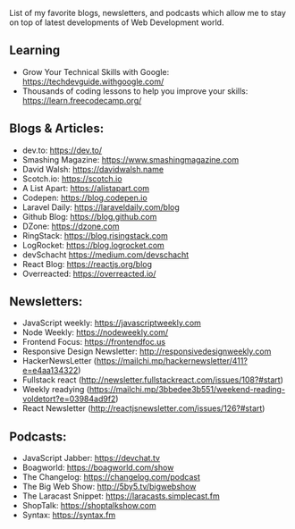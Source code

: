 List of my favorite blogs, newsletters, and podcasts which allow me to stay on top of latest developments of Web Development world.

## Learning
- Grow Your Technical Skills with Google: https://techdevguide.withgoogle.com/
- Thousands of coding lessons to help you improve your skills: https://learn.freecodecamp.org/

## Blogs & Articles:
- dev.to: https://dev.to/
- Smashing Magazine: https://www.smashingmagazine.com
- David Walsh: https://davidwalsh.name
- Scotch.io: https://scotch.io
- A List Apart: https://alistapart.com
- Codepen: https://blog.codepen.io
- Laravel Daily: https://laraveldaily.com/blog
- Github Blog: https://blog.github.com
- DZone: https://dzone.com
- RingStack: https://blog.risingstack.com
- LogRocket: https://blog.logrocket.com
- devSchacht https://medium.com/devschacht
- React Blog: https://reactjs.org/blog
- Overreacted: https://overreacted.io/

## Newsletters:
- JavaScript weekly: https://javascriptweekly.com
- Node Weekly: https://nodeweekly.com/
- Frontend Focus: https://frontendfoc.us
- Responsive Design Newsletter: http://responsivedesignweekly.com
- HackerNewsLetter (https://mailchi.mp/hackernewsletter/411?e=e4aa134322)
- Fullstack react (http://newsletter.fullstackreact.com/issues/108?#start)
- Weekly readying (https://mailchi.mp/3bbedee3b551/weekend-reading-voldetort?e=03984ad9f2)
- React Newsletter (http://reactjsnewsletter.com/issues/126?#start)

## Podcasts:
- JavaScript Jabber: https://devchat.tv
- Boagworld: https://boagworld.com/show
- The Changelog: https://changelog.com/podcast
- The Big Web Show: http://5by5.tv/bigwebshow
- The Laracast Snippet: https://laracasts.simplecast.fm
- ShopTalk: https://shoptalkshow.com
- Syntax: https://syntax.fm
